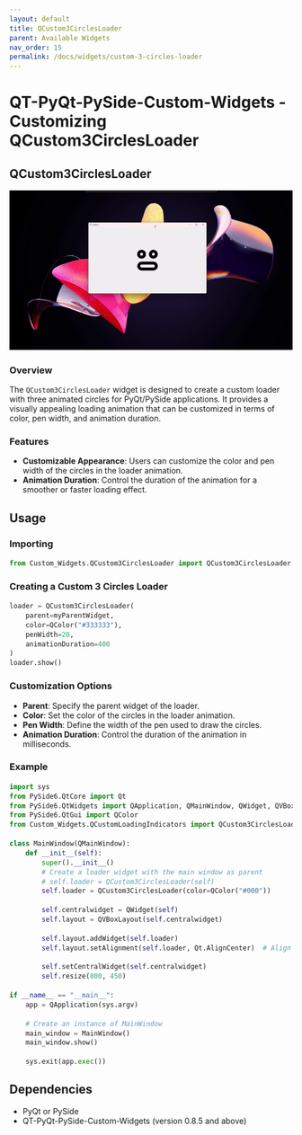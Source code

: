 ```yaml
---
layout: default
title: QCustom3CirclesLoader
parent: Available Widgets
nav_order: 15
permalink: /docs/widgets/custom-3-circles-loader
---
```


# QT-PyQt-PySide-Custom-Widgets - Customizing QCustom3CirclesLoader

## QCustom3CirclesLoader

![Custom Embeded Window GIF](https://github.com/KhamisiKibet/Docs-QT-PyQt-PySide-Custom-Widgets/raw/main/images/custom-3-circles-loader.gif)

### Overview
The `QCustom3CirclesLoader` widget is designed to create a custom loader with three animated circles for PyQt/PySide applications. It provides a visually appealing loading animation that can be customized in terms of color, pen width, and animation duration.

### Features
- **Customizable Appearance**: Users can customize the color and pen width of the circles in the loader animation.
- **Animation Duration**: Control the duration of the animation for a smoother or faster loading effect.

## Usage

### Importing
```python
from Custom_Widgets.QCustom3CirclesLoader import QCustom3CirclesLoader
```
### Creating a Custom 3 Circles Loader
```python
loader = QCustom3CirclesLoader(
    parent=myParentWidget,
    color=QColor("#333333"),
    penWidth=20,
    animationDuration=400
)
loader.show()
```
### Customization Options
- **Parent**: Specify the parent widget of the loader.
- **Color**: Set the color of the circles in the loader animation.
- **Pen Width**: Define the width of the pen used to draw the circles.
- **Animation Duration**: Control the duration of the animation in milliseconds.

### Example
```python
import sys
from PySide6.QtCore import Qt
from PySide6.QtWidgets import QApplication, QMainWindow, QWidget, QVBoxLayout
from PySide6.QtGui import QColor
from Custom_Widgets.QCustomLoadingIndicators import QCustom3CirclesLoader

class MainWindow(QMainWindow):
    def __init__(self):
        super().__init__()
        # Create a loader widget with the main window as parent
        # self.loader = QCustom3CirclesLoader(self)
        self.loader = QCustom3CirclesLoader(color=QColor("#000"))

        self.centralwidget = QWidget(self)
        self.layout = QVBoxLayout(self.centralwidget)

        self.layout.addWidget(self.loader)
        self.layout.setAlignment(self.loader, Qt.AlignCenter)  # Align loader widget to the center of the layout

        self.setCentralWidget(self.centralwidget)
        self.resize(800, 450)

if __name__ == "__main__":
    app = QApplication(sys.argv)
    
    # Create an instance of MainWindow
    main_window = MainWindow()
    main_window.show()
    
    sys.exit(app.exec())
```
## Dependencies
- PyQt or PySide
- QT-PyQt-PySide-Custom-Widgets (version 0.8.5 and above)